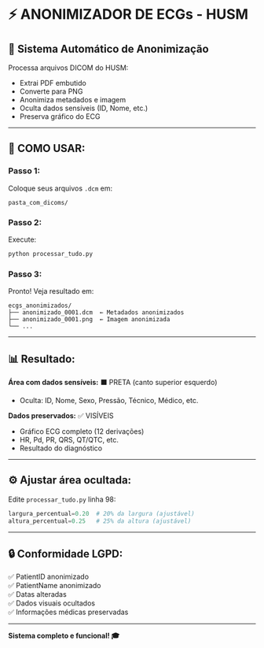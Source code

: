 # ⚡ ANONIMIZADOR DE ECGs - HUSM

## 🎯 **Sistema Automático de Anonimização**

Processa arquivos DICOM do HUSM:
- Extrai PDF embutido
- Converte para PNG
- Anonimiza metadados e imagem
- Oculta dados sensíveis (ID, Nome, etc.)
- Preserva gráfico do ECG

---

## 🚀 **COMO USAR:**

### **Passo 1:**
Coloque seus arquivos `.dcm` em:
```
pasta_com_dicoms/
```

### **Passo 2:**
Execute:
```bash
python processar_tudo.py
```

### **Passo 3:**
Pronto! Veja resultado em:
```
ecgs_anonimizados/
├── anonimizado_0001.dcm  ← Metadados anonimizados
├── anonimizado_0001.png  ← Imagem anonimizada
└── ...
```

---

## 📊 **Resultado:**

**Área com dados sensíveis:** ⬛ PRETA (canto superior esquerdo)  
- Oculta: ID, Nome, Sexo, Pressão, Técnico, Médico, etc.

**Dados preservados:** ✅ VISÍVEIS
- Gráfico ECG completo (12 derivações)
- HR, Pd, PR, QRS, QT/QTC, etc.
- Resultado do diagnóstico

---

## ⚙️ **Ajustar área ocultada:**

Edite `processar_tudo.py` linha 98:
```python
largura_percentual=0.20  # 20% da largura (ajustável)
altura_percentual=0.25   # 25% da altura (ajustável)
```

---

## 🔒 **Conformidade LGPD:**

✅ PatientID anonimizado  
✅ PatientName anonimizado  
✅ Datas alteradas  
✅ Dados visuais ocultados  
✅ Informações médicas preservadas  

---

**Sistema completo e funcional! 🎓**
